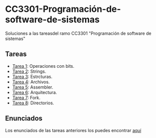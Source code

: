 # CC3301-Programación-de-software-de-sistemas
Soluciones a las tareasdel ramo CC3301 "Programación de software de sistemas"

## Tareas
 - [Tarea 1](/Tareas/T1): Operaciones con bits.
 - [Tarea 2](/Tareas/T2): Strings.
 - [Tarea 3](/Tareas/T3): Estrcturas.
 - [Tarea 4](/Tareas/T4): Archivos.
 - [Tarea 5](/Tareas/T5): Assembler.
 - [Tarea 6](/Tareas/T6): Arquitectura.
 - [Tarea 7](/Tareas/T7): Fork.
 - [Tarea 8](/Tareas/T8): Directorios.

## Enunciados
Los enunciados de las tareas anteriores los puedes encontrar [aquí](/Enunciados_tareas)
